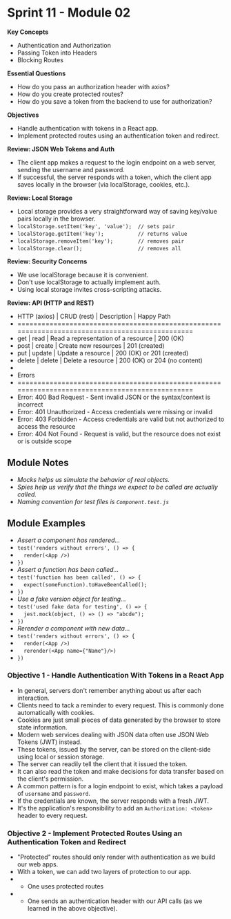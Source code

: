 # Sprint 11 - Module 02
**Key Concepts**
- Authentication and Authorization
- Passing Token into Headers
- Blocking Routes

**Essential Questions**
- How do you pass an authorization header with axios?
- How do you create protected routes?
- How do you save a token from the backend to use for authorization?

**Objectives**
- Handle authentication with tokens in a React app.
- Implement protected routes using an authentication token and redirect.

**Review: JSON Web Tokens and Auth**
- The client app makes a request to the login endpoint on a web server, sending the username and password.
- If successful, the server responds with a token, which the client app saves locally in the browser (via localStorage, cookies, etc.).

**Review: Local Storage**
- Local storage provides a very straightforward way of saving key/value pairs locally in the browser.
- `localStorage.setItem('key', 'value');  // sets pair     `
- `localStorage.getItem('key');           // returns value `
- `localStorage.removeItem('key');        // removes pair  `
- `localStorage.clear();                  // removes all   `

**Review: Security Concerns**
- We use localStorage because it is convenient.
- Don't use localStorage to actually implement auth.
- Using local storage invites cross-scripting attacks.

**Review: API (HTTP and REST)**
- HTTP (axios) | CRUD (rest) | Description                         | Happy Path
- ===============================================================================================
- get          | read        | Read a representation of a resource | 200 (OK)
- post         | create      | Create new resources                | 201 (created)
- put          | update      | Update a resource                   | 200 (OK) or 201 (created)
- delete       | delete      | Delete a resource                   | 200 (OK) or 204 (no content)
- 
- Errors
- ===============================================================================================
- Error: 400 Bad Request - Sent invalid JSON or the syntax/context is incorrect
- Error: 401 Unauthorized - Access credentials were missing or invalid
- Error: 403 Forbidden - Access credentials are valid but not authorized to access the resource
- Error: 404 Not Found - Request is valid, but the resource does not exist or is outside scope

## Module Notes
- *Mocks helps us simulate the behavior of real objects.*
- *Spies help us verify that the things we expect to be called are actually called.*
- *Naming convention for test files is `Component.test.js`*

## Module Examples
- *Assert a component has rendered...*
- ` test('renders without errors', () => {     `
- `   render(<App />)                          `
- ` })                                         `
- *Assert a function has been called...*
- ` test('function has been called', () => {   `
- `   expect(someFunction).toHaveBeenCalled(); `
- ` })                                         `
- *Use a fake version object for testing...*
- ` test('used fake data for testing', () => { `
- `   jest.mock(object, () => () => "abcde");  `
- ` })                                         `
- *Rerender a component with new data...*
- ` test('renders without errors', () => {     `
- `   render(<App />)                          `
- `   rerender(<App name={"Name"}/>)           `
- ` })                                         `


### Objective 1 - Handle Authentication With Tokens in a React App
- In general, servers don't remember anything about us after each interaction. 
- Clients need to tack a reminder to every request. This is commonly done automatically with cookies. 
- Cookies are just small pieces of data generated by the browser to store state information.
- Modern web services dealing with JSON data often use JSON Web Tokens (JWT) instead.
- These tokens, issued by the server, can be stored on the client-side using local or session storage.
- The server can readily tell the client that it issued the token.
- It can also read the token and make decisions for data transfer based on the client's permission.
- A common pattern is for a login endpoint to exist, which takes a payload of `username` and `password`.
- If the credentials are known, the server responds with a fresh JWT.
- It's the application's responsibility to add an `Authorization: <token>` header to every request.

### Objective 2 - Implement Protected Routes Using an Authentication Token and Redirect
- "Protected" routes should only render with authentication as we build our web apps.
- With a token, we can add two layers of protection to our app. 
- - One uses protected routes
- - One sends an authentication header with our API calls (as we learned in the above objective).